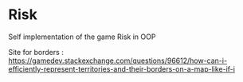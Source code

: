 # Risk
Self implementation of the game Risk in OOP

Site for borders : https://gamedev.stackexchange.com/questions/96612/how-can-i-efficiently-represent-territories-and-their-borders-on-a-map-like-if-i